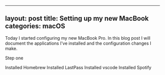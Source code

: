
---
layout: post
title: Setting up my new MacBook
categories: macOS
---

Today I started configuring my new MacBook Pro.  In this blog post I will document the applications I've installed and the configuration changes I make.

Step one

Installed Homebrew
Installed LastPass
Installed vscode
Installed Spotify 
